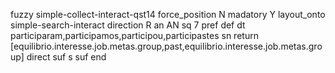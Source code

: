 fuzzy simple-collect-interact-qst14
   force_position N
   madatory Y
   layout_onto simple-search-interact
   direction R
   an AN
   sq 7
   pref 
   def 
    dt participaram,participamos,participou,participastes
    sn 
    return [equilibrio.interesse.job.metas.group,past,equilibrio.interesse.job.metas.group]
    direct 
   suf s
   suf 
end
